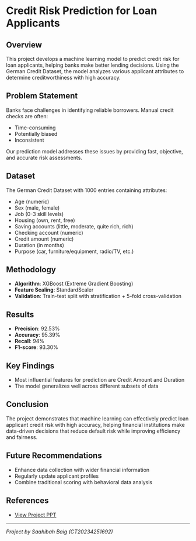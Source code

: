 
# Credit Risk Prediction for Loan Applicants

## Overview
This project develops a machine learning model to predict credit risk for loan applicants, helping banks make better lending decisions. Using the German Credit Dataset, the model analyzes various applicant attributes to determine creditworthiness with high accuracy.

## Problem Statement
Banks face challenges in identifying reliable borrowers. Manual credit checks are often:
- Time-consuming
- Potentially biased
- Inconsistent

Our prediction model addresses these issues by providing fast, objective, and accurate risk assessments.

## Dataset
The German Credit Dataset with 1000 entries containing attributes:
- Age (numeric)
- Sex (male, female)
- Job (0-3 skill levels)
- Housing (own, rent, free)
- Saving accounts (little, moderate, quite rich, rich)
- Checking account (numeric)
- Credit amount (numeric)
- Duration (in months)
- Purpose (car, furniture/equipment, radio/TV, etc.)

## Methodology
- **Algorithm**: XGBoost (Extreme Gradient Boosting)
- **Feature Scaling**: StandardScaler
- **Validation**: Train-test split with stratification + 5-fold cross-validation

## Results
- **Precision**: 92.53%
- **Accuracy**: 95.39%
- **Recall**: 94%
- **F1-score**: 93.30%

## Key Findings
- Most influential features for prediction are Credit Amount and Duration
- The model generalizes well across different subsets of data

## Conclusion
The project demonstrates that machine learning can effectively predict loan applicant credit risk with high accuracy, helping financial institutions make data-driven decisions that reduce default risk while improving efficiency and fairness.

## Future Recommendations
- Enhance data collection with wider financial information
- Regularly update applicant profiles
- Combine traditional scoring with behavioral data analysis

## References

- [View Project PPT](https://drive.google.com/file/d/1_V6V9RrHQmYrvkUvE1_X1r-Srh2KXFEb/view?usp=sharing)
---
*Project by Saahibah Baig (CT20234251692)*
